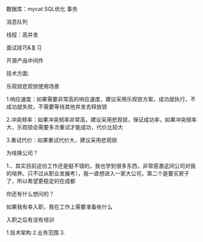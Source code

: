 数据库：mycat  SQL优化  事务

消息队列

线程：高并发

面试技巧&复习

开源产品中间件





技术方面:



乐观锁悲观锁使用场景

1.响应速度：如果需要非常高的响应速度，建议采用乐观锁方案，成功就执行，不成功就失败，不需要等待其他并发去释放锁

2.冲突频率：如果冲突频率非常高，建议采用悲观锁，保证成功率，如果冲突频率大，乐观锁会需要多次重试才能成功，代价比较大

3.重试代价：如果重试代价大，建议采用悲观锁



为啥换公司？

1.、其实目前这份工作还是挺不错的，我也学到很多东西，非常感激这间公司对我的培养。只不过从职业发展考），我一直想进入一家大公司，第二个是要买房子了，所以希望更稳定的在成都

你还有什么想问的？

如果我有幸入职，我在工作上需要准备些什么

入职之后有没有培训 

1.技术架构  2.业务范围   3.
